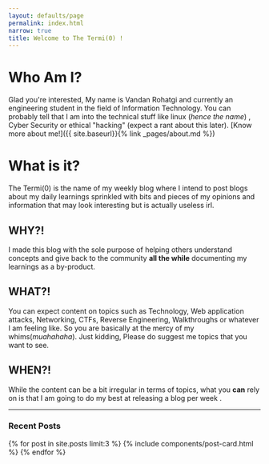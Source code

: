 ```yaml
---
layout: defaults/page
permalink: index.html
narrow: true
title: Welcome to The Termi(0) !
---
```


# Who Am I?

Glad you're interested, My name is Vandan Rohatgi and currently an engineering student in the field of Information Technology. 
You can probably tell that I am into the technical stuff like linux (*hence the name*) , Cyber Security or ethical "hacking" (expect a rant about this later). [Know more about me!]({{ site.baseurl}}{% link _pages/about.md %})

# What is it?

The Termi(0) is the name of my weekly blog where I intend to post blogs about my daily learnings sprinkled with bits and pieces of my opinions and information that may look interesting but is actually useless irl. 

## WHY?!
I made this blog with the sole purpose of helping others understand concepts and give back to the community **all the while** documenting my learnings as a by-product.

## WHAT?!
You can expect content on topics such as Technology, Web application attacks, Networking, CTFs, Reverse Engineering, Walkthroughs or whatever I am feeling like.
So you are basically at the mercy of my whims(*muahahaha*). Just kidding, Please do suggest me topics that you want to see.

## WHEN?!
While the content can be a bit irregular in terms of topics, what you **can** rely on is that I am going to do my best at releasing a blog per week .

<hr />

### Recent Posts

{% for post in site.posts limit:3 %}
{% include components/post-card.html %}
{% endfor %}


